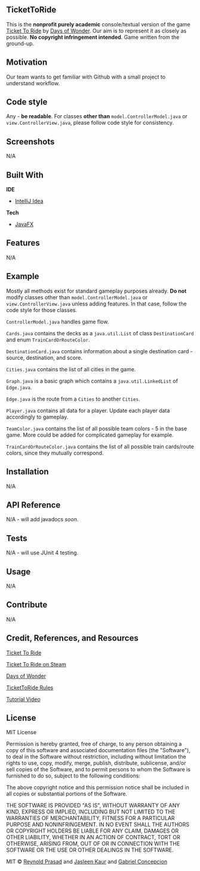 ## TicketToRide
This is the **nonprofit purely academic** console/textual version of the game [Ticket To Ride](https://www.daysofwonder.com/tickettoride/en/usa/ "Ticket To Ride") by [Days of Wonder](https://www.daysofwonder.com/en/ "Days of Wonder"). Our aim is to represent it as closely as possible. **No copyright infringement intended**. Game written from the ground-up.

## Motivation
Our team wants to get familiar with Github with a small project to understand workflow.

## Code style
Any - **be readable**. For classes **other than** `model.ControllerModel.java` or `view.ControllerView.java`, please follow code style for consistency.

## Screenshots
N/A

## Built With
**IDE**

- [IntelliJ Idea](https://www.jetbrains.com/idea/)

**Tech**

- [JavaFX](https://docs.oracle.com/javase/8/javafx/api/toc.htm "JavaFX")

## Features
N/A

## Example
Mostly all methods exist for standard gameplay purposes already. **Do not** modify classes other than `model.ControllerModel.java` or `view.ControllerView.java` unless adding features. In that case, follow the code style for those classes.

`ControllerModel.java` handles game flow.

`Cards.java` contains the decks as a `java.util.List` of class `DestinationCard` and enum `TrainCardOrRouteColor`.

`DestinationCard.java` contains information about a single destination card - source, destination, and score.

`Cities.java` contains the list of all cities in the game.

`Graph.java` is a basic graph which contains a `java.util.LinkedList` of `Edge.java`.

`Edge.java` is the route from a `Cities` to another `Cities`.

`Player.java` contains all data for a player. Update each player data accordingly to gameplay.

`TeamColor.java` contains the list of all possible team colors - 5 in the base game. More could be added for complicated gameplay for example.

`TrainCardOrRouteColor.java` contains the list of all possible train cards/route colors, since they mutually correspond.

## Installation
N/A

## API Reference
N/A - will add javadocs *soon*.

## Tests
N/A - will use JUnit 4 testing.

## Usage
N/A

## Contribute
N/A

## Credit, References, and Resources
[Ticket To Ride](https://www.daysofwonder.com/tickettoride/en/usa/ "Ticket To Ride")

[Ticket To Ride on Steam](https://store.steampowered.com/app/108200/Ticket_to_Ride/ "Ticket To Ride on Steam")

[Days of Wonder](https://www.daysofwonder.com/en/ "Days of Wonder")

[TicketToRide Rules](https://ncdn0.daysofwonder.com/tickettoride/en/img/tt_rules_2015_en.pdf)

[Tutorial Video](https://www.youtube.com/watch?v=ClokNHi-aJM)

## License
MIT License

Permission is hereby granted, free of charge, to any person obtaining a copy
of this software and associated documentation files (the "Software"), to deal
in the Software without restriction, including without limitation the rights
to use, copy, modify, merge, publish, distribute, sublicense, and/or sell
copies of the Software, and to permit persons to whom the Software is
furnished to do so, subject to the following conditions:

The above copyright notice and this permission notice shall be included in all
copies or substantial portions of the Software.

THE SOFTWARE IS PROVIDED "AS IS", WITHOUT WARRANTY OF ANY KIND, EXPRESS OR
IMPLIED, INCLUDING BUT NOT LIMITED TO THE WARRANTIES OF MERCHANTABILITY,
FITNESS FOR A PARTICULAR PURPOSE AND NONINFRINGEMENT. IN NO EVENT SHALL THE
AUTHORS OR COPYRIGHT HOLDERS BE LIABLE FOR ANY CLAIM, DAMAGES OR OTHER
LIABILITY, WHETHER IN AN ACTION OF CONTRACT, TORT OR OTHERWISE, ARISING FROM,
OUT OF OR IN CONNECTION WITH THE SOFTWARE OR THE USE OR OTHER DEALINGS IN THE
SOFTWARE.

MIT © [Reynold Prasad]() and [Jasleen Kaur]() and [Gabriel Concepcion]()
